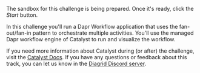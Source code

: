 The sandbox for this challenge is being prepared. Once it's ready, click the *Start* button.

In this challenge you'll run a Dapr Workflow application that uses the fan-out/fan-in pattern to orchestrate multiple activities. You'll use the managed Dapr workflow engine of Catalyst to run and visualize the workflow.

If you need more information about Catalyst during (or after) the challenge, visit the [Catalyst Docs](https://docs.diagrid.io/catalyst/). If you have any questions or feedback about this track, you can let us know in the [Diagrid Discord server](https://diagrid.ws/diagrid-discord).